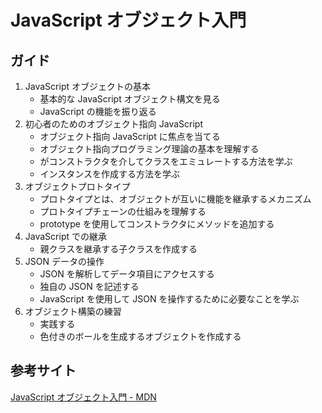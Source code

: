 # JavaScript オブジェクト入門

## ガイド

1. JavaScript オブジェクトの基本
	- 基本的な JavaScript オブジェクト構文を見る
	- JavaScript の機能を振り返る
2. 初心者のためのオブジェクト指向 JavaScript
	- オブジェクト指向 JavaScript に焦点を当てる
	- オブジェクト指向プログラミング理論の基本を理解する
	- がコンストラクタを介してクラスをエミュレートする方法を学ぶ
	- インスタンスを作成する方法を学ぶ
3. オブジェクトプロトタイプ
	- プロトタイプとは、オブジェクトが互いに機能を継承するメカニズム
	- プロトタイプチェーンの仕組みを理解する
	- prototype を使用してコンストラクタにメソッドを追加する
4. JavaScript での継承
	- 親クラスを継承する子クラスを作成する
5. JSON データの操作
	- JSON を解析してデータ項目にアクセスする
	- 独自の JSON を記述する
	- JavaScript を使用して JSON を操作するために必要なことを学ぶ
6. オブジェクト構築の練習
	- 実践する
	- 色付きのボールを生成するオブジェクトを作成する

## 参考サイト

[JavaScript オブジェクト入門 - MDN](https://developer.mozilla.org/ja/docs/Learn/JavaScript/Objects)
